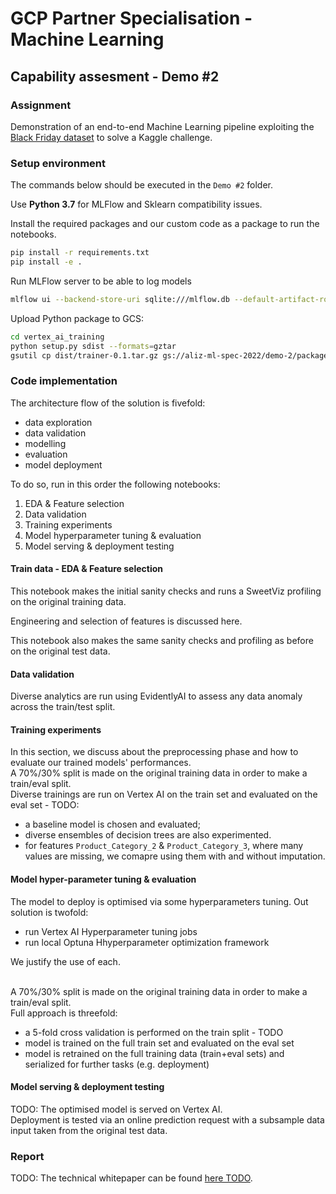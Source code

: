 # GCP Partner Specialisation - Machine Learning
## Capability assesment - Demo #2

### Assignment
Demonstration of an end-to-end Machine Learning pipeline exploiting the [Black Friday dataset](https://www.kaggle.com/abhisingh10p14/black-friday) to solve a Kaggle challenge.

### Setup environment

The commands below should be executed in the `Demo #2` folder.

Use **Python 3.7** for MLFlow and Sklearn compatibility issues.

Install the required packages and our custom code as a package to run the notebooks.
```sh
pip install -r requirements.txt
pip install -e .
```


Run MLFlow server to be able to log models
```sh
mlflow ui --backend-store-uri sqlite:///mlflow.db --default-artifact-root ./artifacts --host 0.0.0.0
```


Upload Python package to GCS:
```sh
cd vertex_ai_training
python setup.py sdist --formats=gztar
gsutil cp dist/trainer-0.1.tar.gz gs://aliz-ml-spec-2022/demo-2/package/trainer-0.1.tar.gz
```


### Code implementation
The architecture flow of the solution is fivefold:
- data exploration
- data validation
- modelling
- evaluation
- model deployment

To do so, run in this order the following notebooks:
1. EDA & Feature selection
2. Data validation
3. Training experiments
4. Model hyperparameter tuning & evaluation
5. Model serving & deployment testing

#### Train data - EDA & Feature selection
This notebook makes the initial sanity checks and runs a SweetViz profiling on the original training data.  

Engineering and selection of features is discussed here.  

This notebook also makes the same sanity checks and profiling as before on the original test data.


#### Data validation
Diverse analytics are run using EvidentlyAI to assess any data anomaly across the train/test split.


#### Training experiments
In this section, we discuss about the preprocessing phase and how to evaluate our trained models' performances.
<br>A 70%/30% split is made on the original training data in order to make a train/eval split.
<br>Diverse trainings are run on Vertex AI on the train set and evaluated on the eval set - TODO:
- a baseline model is chosen and evaluated;
- diverse ensembles of decision trees are also experimented.
- for features `Product_Category_2` & `Product_Category_3`, where many values are missing, we comapre using them with and without imputation.


#### Model hyper-parameter tuning & evaluation
The model to deploy is optimised via some hyperparameters tuning. Out solution is twofold:
- run Vertex AI Hyperparameter tuning jobs
- run local Optuna Hhyperparameter optimization framework

We justify the use of each.

<br>A 70%/30% split is made on the original training data in order to make a train/eval split.
<br>Full approach is threefold:
- a 5-fold cross validation is performed on the train split - TODO
- model is trained on the full train set and evaluated on the eval set
- model is retrained on the full training data (train+eval sets) and serialized for further tasks (e.g. deployment)


#### Model serving & deployment testing
TODO:
The optimised model is served on Vertex AI.
<br>Deployment is tested via an online prediction request with a subsample data input taken from the original test data.


### Report
TODO:
The technical whitepaper can be found [here TODO](TODO).
